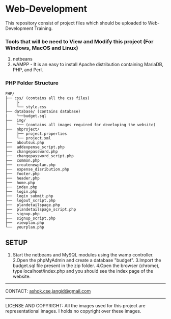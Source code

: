 # Web-Development
This repository consist of project files which should be uploaded to Web-Development Training.

### Tools that will be need to View and Modify this project (For Windows, MacOS and Linux)

1. netbeans
2. wAMPP - It is an easy to install Apache distribution containing MariaDB, PHP, and Perl. 


### PHP Folder Structure
	
	PHP/
	├── css/ (contains all the css files)
	│    ├
	│    └── style.css
    ├── database/ (contains database)
    |	 └──budget.sql
	├──  img/
	│    └── (contains all images required for developing the website)
	├──  nbproject/	 
	│    ├── project.properties
	│    └── project.xml
	├──  aboutsus.php
	├──  addexpense_script.php
	├──  changepassword.php 
	├──  changepassword_script.php
	├──  common.php
	├──  createnewplan.php
	├──  expense_disribution.php
	├──  footer.php
	├──  header.php
	├──  home.php
	├──  index.php
	├──  login.php
	├──  login_submit.php
	├──  logout_script.php
	├──  plandetailspage.php
	├──  plandetailspage_script.php
	├──  signup.php
	├──  signup_script.php
	├──  viewplan.php
	└──  yourplan.php

## SETUP			
1. Start the netbeans and MySQL modules using the wamp controller.
2.Open the phpMyAdmin and create a database "budget". 
3.Import the budget.sql file present in the zip folder.
4.Open the browser (chrome), type localhost/index.php and you should see the index page of the website.

*******************************************************************************************************************************************
CONTACT: ashok.cse.jangid@gmail.com


*******************************************************************************************************************************************
LICENSE AND COPYRIGHT: All the images used for this project are representational images.
I holds no copyright over these images.
